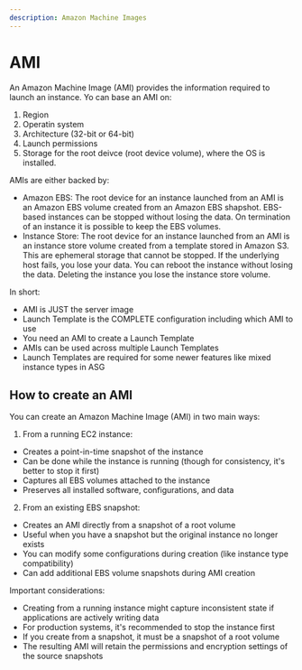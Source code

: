 ```yaml
---
description: Amazon Machine Images
---
```


# AMI

An Amazon Machine Image (AMI) provides the information required to launch an instance. Yo can base an AMI on:

1. Region
2. Operatin system&#x20;
3. Architecture (32-bit or 64-bit)
4. Launch permissions
5. Storage for the root deivce (root device volume), where the OS is installed.

AMIs are either backed by:

* Amazon EBS: The root device for an instance launched from an AMI is an Amazon EBS volume created from an Amazon EBS shapshot. EBS-based instances can be stopped without losing the data. On termination of an instance it is possible to keep the EBS volumes.
* Instance Store: The root device for an instance launched from an AMI is an instance store volume created from a template stored in Amazon S3. This are ephemeral storage that cannot be stopped. If the underlying host fails, you lose your data. You can reboot the instance without losing the data. Deleting the instance you lose the instance store volume.&#x20;

In short:

* AMI is JUST the server image
* Launch Template is the COMPLETE configuration including which AMI to use
* You need an AMI to create a Launch Template
* AMIs can be used across multiple Launch Templates
* Launch Templates are required for some newer features like mixed instance types in ASG

## How to create an AMI

&#x20;You can create an Amazon Machine Image (AMI) in two main ways:

1. From a running EC2 instance:

* Creates a point-in-time snapshot of the instance
* Can be done while the instance is running (though for consistency, it's better to stop it first)
* Captures all EBS volumes attached to the instance
* Preserves all installed software, configurations, and data

2. From an existing EBS snapshot:

* Creates an AMI directly from a snapshot of a root volume
* Useful when you have a snapshot but the original instance no longer exists
* You can modify some configurations during creation (like instance type compatibility)
* Can add additional EBS volume snapshots during AMI creation

Important considerations:

* Creating from a running instance might capture inconsistent state if applications are actively writing data
* For production systems, it's recommended to stop the instance first
* If you create from a snapshot, it must be a snapshot of a root volume
* The resulting AMI will retain the permissions and encryption settings of the source snapshots

